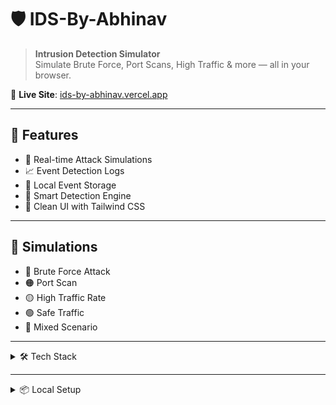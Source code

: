 # 🛡️ IDS-By-Abhinav

> **Intrusion Detection Simulator**  
> Simulate Brute Force, Port Scans, High Traffic & more — all in your browser.

🔗 **Live Site**: [ids-by-abhinav.vercel.app](https://ids-by-abhinav.vercel.app/)

---

## 📌 Features

- 🚨 Real-time Attack Simulations
- 📈 Event Detection Logs
- 💾 Local Event Storage
- 🧠 Smart Detection Engine
- 🎨 Clean UI with Tailwind CSS

---

## 🧪 Simulations

- 🔴 Brute Force Attack
- 🟠 Port Scan
- 🟡 High Traffic Rate
- 🟢 Safe Traffic
- 🎲 Mixed Scenario

---

<details>
  <summary>🛠️ Tech Stack</summary>

- **Next.js (App Router)**
- **React**
- **Tailwind CSS**
- **API Routes for Detection**
- **Vercel Hosting**
</details>

---

<details>
  <summary>📦 Local Setup</summary>

```bash
git clone https://github.com/Nikhil2374/IDS-By-Nikhil.git
cd IDS-By-Nikhil
npm install
npm run dev
